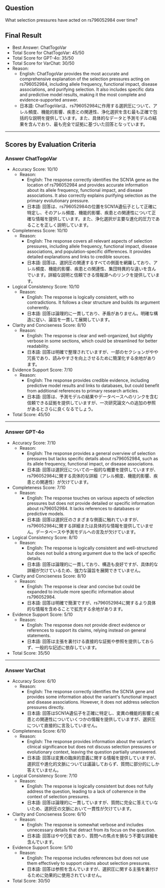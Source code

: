 ## Question

What selection pressures have acted on rs796052984 over time?

## Final Result

- Best Answer: ChatTogoVar
- Total Score for ChatTogoVar: 45/50
- Total Score for GPT-4o: 35/50
- Total Score for VarChat: 30/50
- Reason:
  - English: ChatTogoVar provides the most accurate and comprehensive explanation of the selection pressures acting on rs796052984, including allele frequency, functional impact, disease associations, and purifying selection. It also includes specific data and predictive model results, making it the most complete and evidence-supported answer.
  - 日本語: ChatTogoVarは、rs796052984に作用する選択圧について、アレル頻度、機能的影響、疾患との関連性、浄化選択を含む最も正確で包括的な説明を提供しています。また、具体的なデータと予測モデルの結果を含んでおり、最も完全で証拠に基づいた回答となっています。

---

## Scores by Evaluation Criteria

### Answer ChatTogoVar
- Accuracy Score: 10/10
  - Reason: 
    - English: The response correctly identifies the SCN1A gene as the location of rs796052984 and provides accurate information about its allele frequency, functional impact, and disease associations. It also correctly explains purifying selection as the primary evolutionary pressure.
    - 日本語: 回答は、rs796052984の位置をSCN1A遺伝子として正確に特定し、そのアレル頻度、機能的影響、疾患との関連性について正確な情報を提供しています。また、浄化選択が主要な進化的圧力であることを正しく説明しています。
- Completeness Score: 10/10
  - Reason: 
    - English: The response covers all relevant aspects of selection pressures, including allele frequency, functional impact, disease associations, and population-specific differences. It provides detailed explanations and links to credible sources.
    - 日本語: 回答は、選択圧の関連するすべての側面を網羅しており、アレル頻度、機能的影響、疾患との関連性、集団特異的な違いを含んでいます。詳細な説明と信頼できる情報源へのリンクを提供しています。
- Logical Consistency Score: 10/10
  - Reason: 
    - English: The response is logically consistent, with no contradictions. It follows a clear structure and builds its argument coherently.
    - 日本語: 回答は論理的に一貫しており、矛盾がありません。明確な構造に従い、論旨を一貫して展開しています。
- Clarity and Conciseness Score: 8/10
  - Reason: 
    - English: The response is clear and well-organized, but slightly verbose in some sections, which could be streamlined for better readability.
    - 日本語: 回答は明確で整理されていますが、一部のセクションがやや冗長であり、読みやすさを向上させるために簡潔化する余地があります。
- Evidence Support Score: 7/10
  - Reason: 
    - English: The response provides credible evidence, including predictive model results and links to databases, but could benefit from additional references to primary research articles.
    - 日本語: 回答は、予測モデルの結果やデータベースへのリンクを含む信頼できる証拠を提供していますが、一次研究論文への追加の参照があるとさらに良くなるでしょう。
- Total Score: 45/50

---

### Answer GPT-4o
- Accuracy Score: 7/10
  - Reason: 
    - English: The response provides a general overview of selection pressures but lacks specific details about rs796052984, such as its allele frequency, functional impact, or disease associations.
    - 日本語: 回答は選択圧についての一般的な概要を提供していますが、rs796052984に関する具体的な詳細（アレル頻度、機能的影響、疾患との関連性）が欠けています。
- Completeness Score: 7/10
  - Reason: 
    - English: The response touches on various aspects of selection pressures but does not provide detailed or specific information about rs796052984. It lacks references to databases or predictive models.
    - 日本語: 回答は選択圧のさまざまな側面に触れていますが、rs796052984に関する詳細または具体的な情報を提供していません。データベースや予測モデルへの言及が欠けています。
- Logical Consistency Score: 8/10
  - Reason: 
    - English: The response is logically consistent and well-structured but does not build a strong argument due to the lack of specific details.
    - 日本語: 回答は論理的に一貫しており、構造も良好ですが、具体的な詳細が欠けているため、強力な論旨を展開できていません。
- Clarity and Conciseness Score: 8/10
  - Reason: 
    - English: The response is clear and concise but could be expanded to include more specific information about rs796052984.
    - 日本語: 回答は明確で簡潔ですが、rs796052984に関するより具体的な情報を含めることで拡充する余地があります。
- Evidence Support Score: 5/10
  - Reason: 
    - English: The response does not provide direct evidence or references to support its claims, relying instead on general statements.
    - 日本語: 回答は主張を裏付ける直接的な証拠や参照を提供しておらず、一般的な記述に依存しています。
- Total Score: 35/50

---

### Answer VarChat
- Accuracy Score: 6/10
  - Reason: 
    - English: The response correctly identifies the SCN1A gene and provides some information about the variant's functional impact and disease associations. However, it does not address selection pressures directly.
    - 日本語: 回答はSCN1A遺伝子を正確に特定し、変異の機能的影響と疾患との関連性についていくつかの情報を提供していますが、選択圧について直接的に言及していません。
- Completeness Score: 6/10
  - Reason: 
    - English: The response provides information about the variant's clinical significance but does not discuss selection pressures or evolutionary context, leaving the question partially unanswered.
    - 日本語: 回答は変異の臨床的意義に関する情報を提供していますが、選択圧や進化的文脈については議論しておらず、質問に部分的にしか答えていません。
- Logical Consistency Score: 7/10
  - Reason: 
    - English: The response is logically consistent but does not fully address the question, leading to a lack of coherence in the context of selection pressures.
    - 日本語: 回答は論理的に一貫していますが、質問に完全に答えていないため、選択圧の文脈において一貫性が欠けています。
- Clarity and Conciseness Score: 6/10
  - Reason: 
    - English: The response is somewhat verbose and includes unnecessary details that detract from its focus on the question.
    - 日本語: 回答はやや冗長であり、質問への焦点を損なう不要な詳細を含んでいます。
- Evidence Support Score: 5/10
  - Reason: 
    - English: The response includes references but does not use them effectively to support claims about selection pressures.
    - 日本語: 回答は参照を含んでいますが、選択圧に関する主張を裏付けるために効果的に使用されていません。
- Total Score: 30/50